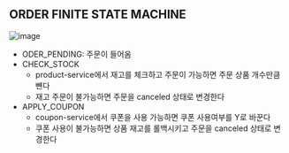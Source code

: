 ## ORDER FINITE STATE MACHINE

![image](https://github.com/user-attachments/assets/f21a2608-3059-4659-9a5d-eed000c37f03)


- ODER_PENDING: 주문이 들어옴
- CHECK_STOCK
  - product-service에서 재고를 체크하고 주문이 가능하면 주문 상품 개수만큼 뺸다
  - 재고 주문이 불가능하면 주문을 canceled 상태로 변경한다
- APPLY_COUPON
  - coupon-service에서 쿠폰을 사용 가능하면 쿠폰 사용여부를 Y로 바꾼다
  - 쿠폰 사용이 불가능하면 상품 재고를 롤백시키고 주문을 canceled 상태로 변경한다
